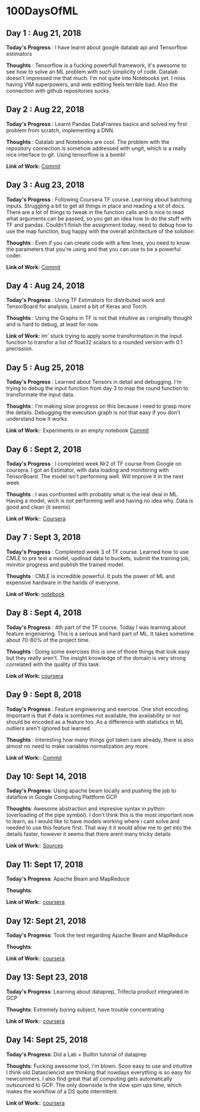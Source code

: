 # 100DaysOfML

## Day 1 : Aug 21, 2018

**Today's Progress** : I have learnt about google datalab api and Tensorflow
estimators

**Thoughts** : Tensorflow is a fucking powerfull framework, it's awesome to see
how to solve an ML problem with such simplicity of code. Datalab doesn't
impressed me that much. I'm not quite into Notebooks yet. I miss having VIM
superpowers, and web editting feels terrible bad. Also the connection with
github repositories sucks.


## Day 2 : Aug 22, 2018

**Today's Progress** : Learnt Pandas DataFrames basics and solved my first
problem from scratch, implementing a DNN.

**Thoughts** : Datalab and Notebooks are cool. The problem with the repository
connection is somehow addressed with ungit, which is a really nice interface to
git. Using tensorflow is a bomb!

**Link of Work:**
[Commit](https://github.com/mxlian/100DaysOfML/commit/af4e7157a741e5633b52a4d044afec8b646b5739)


## Day 3 : Aug 23, 2018

**Today's Progress** : Following Coursera TF course. Learning about batching
inputs. Struggling a bit to get all things in place and reading a lot of docs.
There are a lot of things to tweak in the function calls and is nice to read
what arguments can be passed, so you get an idea how to do the stuff with TF and
pandas. Couldn't finish the assignment today, need to debug how to use the map
function, bug happy with the overall architecture of the solution

**Thoughts** : Even if you can create code with a few lines, you need to know
the parameters that you're using and that you can use to be a powerful coder.

**Link of Work:**
[Commit](https://github.com/mxlian/100DaysOfML/commit/fa34ccc58be93e59525eb733d64a565d69a3b67e)


## Day 4 : Aug 24, 2018

**Today's Progress** :  Using TF Estimators for distributed work and TensorBoard
for analysis. Learnt a bit of Keras and Torch.

**Thoughts** : Using the Graphs in TF is not that intuitive as i originally
thought and is hard to debug, at least for now.

**Link of Work:** Im' stuck trying to apply some transformation in the input
function to transfor a list of float32 scalars to a rounded version with 0.1
precission.


## Day 5 : Aug 25, 2018

**Today's Progress** : Learned about Tensors in detail and debugging. I'm trying to debug the input function from day 3 to map the round function to transformate the input data.

**Thoughts** : I'm making slow progress on this because i need to grasp more the details. Debugging the execution graph is not that easy if you don't understand how it works.

**Link of Work:**: Experiments in an empty notebook [Commit](https://github.com/mxlian/100DaysOfML/commit/9d9c4e9c1745475f361082b1329a5daae0325b7f)


## Day 6 : Sept 2, 2018

**Today's Progress** : I completed week Nr2 of TF course from Google on coursera. I got an Estimator, with data loading and monitoring with TensorBoard. The model isn't performing well. Will improve it in the next week

**Thoughts** : I was confronted with probably what is the real deal in ML. Having a model, wich is not performing well and having no idea why. Data is good and clean (it seems)

**Link of Work:**: [Coursera](https://www.coursera.org/learn/intro-tensorflow/home/week/2)


## Day 7 : Sept 3, 2018

**Today's Progress** : Compleeted week 3 of TF course. Learned how to use CMLE to pre test a model, updload data to buckets, submit the training job, monitor progress and publish the trained model.

**Thoughts** : CMLE is incredible powerful. It puts the power of ML and expensive hardware in the hands of everyone.

**Link of Work:** [notebook](https://github.com/GoogleCloudPlatform/training-data-analyst/blob/master/courses/machine_learning/deepdive/03_tensorflow/e_cloudmle.ipynb)


## Day 8 : Sept 4, 2018

**Today's Progress** : 4th part of the TF course. Today I was learning about
feature engeniering. This is a serious and hard part of ML. It takes sometime
about 70-80% of the project time.

**Thoughts** : Doing some exercises this is one of those things that look easy
but they really aren't. The insight knowledge of the domain is very strong
correlated with the quality of this task.

**Link of Work:** [coursera](https://www.coursera.org/learn/feature-engineering/lecture/paE4Y/introduction-to-feature-engineering)


## Day 9 : Sept 8, 2018

**Today's Progress** : Feature enginieering and exercise. One shot encoding.
Important is that if data is somtimes not available, the availability or not
should be encoded as a feature too. As a difference with statistics in ML
outliers aren't ignored but learned

**Thoughts** : Interesting how many things got taken care already, there is also
almost no need to make variables normalization any more.

**Link of Work:**: [Commit](https://github.com/mxlian/100DaysOfML/commit/8f82ad0c508dbbd83e666f1345cd1b8cd31ec18b)


## Day 10: Sept 14, 2018

**Today's Progress**: Using apache beam locally and pushing the job to dataflow in Google Computing Plattform GCP

**Thoughts**: Awesome abstraction and impresive syntax in python (overloading of the pipe symbol). I don't think this is the most important now to learn, as I would like to have models working where i cant solve and needed to use this feature first. That way it it would allow me to get into the details faster, however it seems that there arent many tricky details

**Link of Work:**: [Sources](https://github.com/GoogleCloudPlatform/training-data-analyst/courses/data_analysis/lab2/python)


## Day 11: Sept 17, 2018

**Today's Progress**: Apache Beam and MapReduce

**Thoughts**: 

**Link of Work:**: [coursera](https://www.coursera.org/learn/feature-engineering/gradedLti/K7cCS/mapreduce-in-dataflow)


## Day 12: Sept 21, 2018

**Today's Progress**: Took the test regarding Apache Beam and MapReduce

**Thoughts**: 

**Link of Work:**: [coursera](https://www.coursera.org/learn/feature-engineering/gradedLti/K7cCS/mapreduce-in-dataflow)

## Day 13: Sept 23, 2018

**Today's Progress**: Learning about dataprep, Trifecta product integrated in GCP

**Thoughts**: Extremely boring subject, have trouble concentrating

**Link of Work:**: [coursera](https://www.coursera.org/learn/feature-engineering/lecture/DKOZG/preprocessing-with-cloud-dataprep)


## Day 14: Sept 25, 2018

**Today's Progress**: Did a Lab + Builtin tutorial of dataprep

**Thoughts**: Fucking awesome tool, i'm blown. Sooo easy to use and intuitive I think old Datasciencist are thinking that nowdays everything is so easy for newcommers. I also find great that all computing gets automatically outsourced to GCP. The only downside is the slow spin ups time, which makes the workflow of a DS quite intermitent.

**Link of Work:**: [coursera](https://www.coursera.org/learn/feature-engineering/gradedLti/bx2Ie/computing-time-windowed-features-in-cloud-dataprep)



